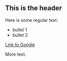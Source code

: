 ## This is the header

Here is some regular text:

* bullet 1
* bullet 2

[Link to Google](http://www.google.com)

More text.